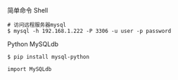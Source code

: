 简单命令   Shell

```
# 访问远程服务器mysql
$ mysql -h 192.168.1.222 -P 3306 -u user -p password
```

Python  MySQLdb

```
$ pip install mysql-python

import MySQLdb


```



